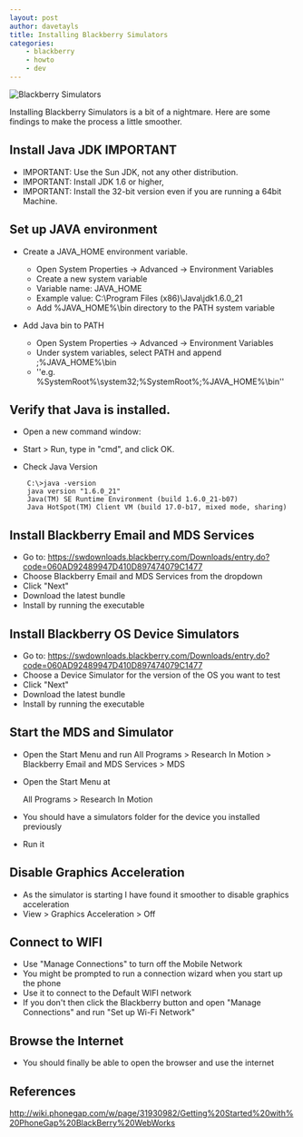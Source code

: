 ```yaml
---
layout: post
author: davetayls
title: Installing Blackberry Simulators
categories:
    - blackberry
    - howto
    - dev
---
```


![Blackberry Simulators](https://lh6.googleusercontent.com/-SGzig07yJsI/TzkEOTBXHTI/AAAAAAAAkWw/dWYGEvPlDSo/s400/blackberry-simulators.PNG)

Installing Blackberry Simulators is a bit of a nightmare. Here are some findings to make the process a little smoother.

## Install Java JDK IMPORTANT

 - IMPORTANT: Use the Sun JDK, not any other distribution.  
 - IMPORTANT: Install JDK 1.6 or higher, 
 - IMPORTANT: Install the 32-bit version even if you are running a 64bit Machine.

## Set up JAVA environment

 - Create a JAVA_HOME environment variable.
    - Open System Properties -> Advanced -> Environment Variables
    - Create a new system variable
    - Variable name: JAVA_HOME
    - Example value: C:\Program Files (x86)\Java\jdk1.6.0_21
    - Add %JAVA_HOME%\bin directory to the PATH system variable

 - Add Java bin to PATH
    - Open System Properties -> Advanced -> Environment Variables 
    - Under system variables, select PATH and append ;%JAVA_HOME%\bin 
    - ''e.g. %SystemRoot%\system32;%SystemRoot%;%JAVA_HOME%\bin''


## Verify that Java is installed.

 - Open a new command window:
 - Start > Run, type in "cmd", and click OK.
 - Check Java Version

        C:\>java -version
        java version "1.6.0_21"
        Java(TM) SE Runtime Environment (build 1.6.0_21-b07)
        Java HotSpot(TM) Client VM (build 17.0-b17, mixed mode, sharing)

## Install Blackberry Email and MDS Services

 - Go to: https://swdownloads.blackberry.com/Downloads/entry.do?code=060AD92489947D410D897474079C1477
 - Choose Blackberry Email and MDS Services from the dropdown
 - Click "Next"
 - Download the latest bundle
 - Install by running the executable

## Install Blackberry OS Device Simulators

 - Go to: <https://swdownloads.blackberry.com/Downloads/entry.do?code=060AD92489947D410D897474079C1477>
 - Choose a Device Simulator for the version of the OS you want to test
 - Click "Next"
 - Download the latest bundle
 - Install by running the executable

## Start the MDS and Simulator

 - Open the Start Menu and run
   All Programs > Research In Motion > Blackberry Email and MDS Services > MDS

 - Open the Start Menu at

    All Programs > Research In Motion

 - You should have a simulators folder for the device you installed previously

 - Run it

## Disable Graphics Acceleration

 - As the simulator is starting I have found it smoother to disable graphics acceleration
 - View > Graphics Acceleration > Off

## Connect to WIFI

 - Use "Manage Connections" to turn off the Mobile Network
 - You might be prompted to run a connection wizard when you start up the phone
 - Use it to connect to the Default WIFI network
 - If you don't then click the Blackberry button and open "Manage Connections" and run "Set up Wi-Fi Network"

## Browse the Internet

 - You should finally be able to open the browser and use the internet


## References
<http://wiki.phonegap.com/w/page/31930982/Getting%20Started%20with%20PhoneGap%20BlackBerry%20WebWorks>

